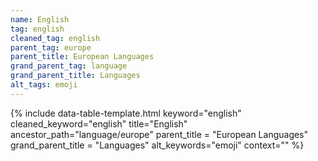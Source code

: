 ```yaml
---
name: English
tag: english
cleaned_tag: english
parent_tag: europe
parent_title: European Languages
grand_parent_tag: language
grand_parent_title: Languages
alt_tags: emoji
---
```


{% include data-table-template.html 
  keyword="english" 
  cleaned_keyword="english" 
  title="English"
  ancestor_path="language/europe" 
  parent_title = "European Languages"
  grand_parent_title = "Languages"
  alt_keywords="emoji"
  context=""
%}

